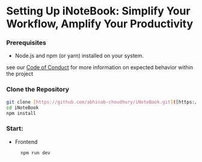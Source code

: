# Setting Up iNoteBook: Simplify Your Workflow, Amplify Your Productivity

### Prerequisites

* Node.js and npm (or yarn) installed on your system.

see our [Code of Conduct](CODE-OF-CONDUCT.md) for more information on expected behavior within the project

### Clone the Repository

```bash
git clone [https://github.com/abhinab-choudhury/iNoteBook.git]([https://github.com/abhinab-choudhury/iNoteBook .git)
cd iNoteBook
npm install
```
### Start:

- Frontend
  
  ```bash
    npm run dev
  ```

